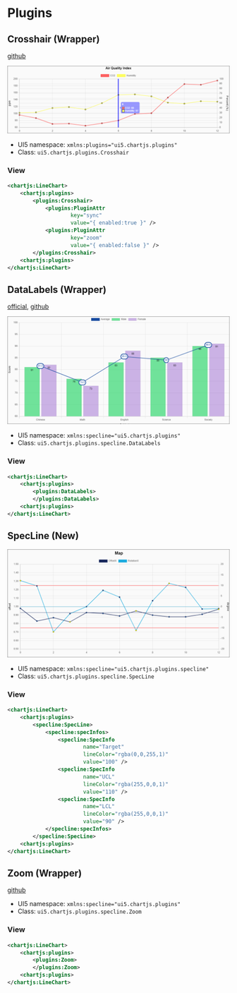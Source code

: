 Plugins
===

## Crosshair (Wrapper)

[github](https://www.npmjs.com/package/chartjs-plugin-crosshair)

![Crosshair](images/SBS_PLUGINS_CROSSHAIR1.png)

* UI5 namespace: `xmlns:plugins="ui5.chartjs.plugins"`
* Class: `ui5.chartjs.plugins.Crosshair`

### View
```xml
<chartjs:LineChart>
    <chartjs:plugins>
        <plugins:Crosshair>
            <plugins:PluginAttr
                    key="sync"
                    value="{ enabled:true }" />
            <plugins:PluginAttr
                    key="zoom"
                    value="{ enabled:false }" />
        </plugins:Crosshair>
    <chartjs:plugins>
</chartjs:LineChart>
```


## DataLabels (Wrapper)
[official](https://chartjs-plugin-datalabels.netlify.app/), [github](https://github.com/chartjs/chartjs-plugin-datalabels)

![DataLabels](images/SBS_PLUGINS_DATALABELS1.png)
* UI5 namespace: `xmlns:specline="ui5.chartjs.plugins"`
* Class: `ui5.chartjs.plugins.specline.DataLabels`

### View
```xml
<chartjs:LineChart>
    <chartjs:plugins>
        <plugins:DataLabels>
        </plugins:DataLabels>
    <chartjs:plugins>
</chartjs:LineChart>
```


## SpecLine (New)

![SpecLine](images/SBS_PLUGINS_SPECLINE1.png)

* UI5 namespace: `xmlns:specline="ui5.chartjs.plugins.specline"`
* Class: `ui5.chartjs.plugins.specline.SpecLine`

### View
```xml
<chartjs:LineChart>
    <chartjs:plugins>
        <specline:SpecLine>
            <specline:specInfos>
                <specline:SpecInfo
                        name="Target"
                        lineColor="rgba(0,0,255,1)"
                        value="100" />
                <specline:SpecInfo
                        name="UCL"
                        lineColor="rgba(255,0,0,1)"
                        value="110" />
                <specline:SpecInfo
                        name="LCL"
                        lineColor="rgba(255,0,0,1)"
                        value="90" />
            </specline:specInfos>
        </specline:SpecLine>
    <chartjs:plugins>
</chartjs:LineChart>
```


## Zoom (Wrapper)
[github](https://github.com/chartjs/chartjs-plugin-zoom)

* UI5 namespace: `xmlns:specline="ui5.chartjs.plugins"`
* Class: `ui5.chartjs.plugins.specline.Zoom`

### View
```xml
<chartjs:LineChart>
    <chartjs:plugins>
        <plugins:Zoom>
        </plugins:Zoom>
    <chartjs:plugins>
</chartjs:LineChart>
```
